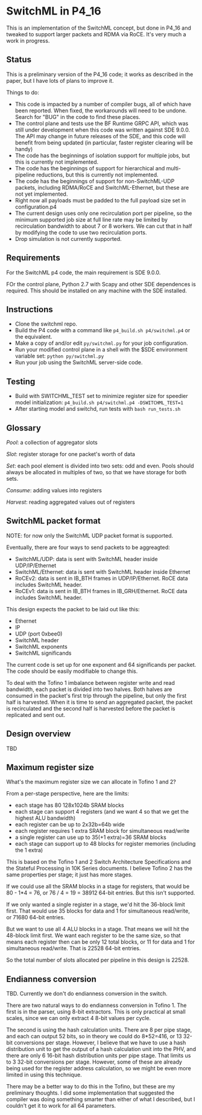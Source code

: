 SwitchML in P4_16
=================

This is an implementation of the SwitchML concept, but done in P4_16
and tweaked to support larger packets and RDMA via RoCE. It's very
much a work in progress.


Status
------

This is a preliminary version of the P4_16 code; it works as described
in the paper, but I have lots of plans to improve it.

Things to do:
* This code is impacted by a number of compiler bugs, all of which
  have been reported. When fixed, the workarounds will need to be
  undone. Search for "BUG" in the code to find these places.
* The control plane and tests use the BF Runtime GRPC API, which was
  still under development when this code was written against SDE
  9.0.0. The API may change in future releases of the SDE, and this
  code will benefit from being updated (in particular, faster register
  clearing will be handy)
* The code has the beginnings of isolation support for multiple jobs,
  but this is currently not implemented.
* The code has the beginnings of support for hierarchical and
  multi-pipeline reductions, but this is currently not implemented.
* The code has the beginnings of support for non-SwitchML-UDP packets,
  including RDMA/RoCE and SwitchML-Ethernet, but these are not yet
  implemented.
* Right now all payloads must be padded to the full payload size set
  in configuration.p4
* The current design uses only one recirculation port per pipeline, so
  the minimum supported job size at full line rate may be limited by
  recirculation bandwidth to about 7 or 8 workers. We can cut that in
  half by modifying the code to use two recirculation ports.
* Drop simulation is not currently supported.


Requirements
------------

For the SwitchML p4 code, the main requirement is SDE 9.0.0.

FOr the control plane, Python 2.7 with Scapy and other SDE dependences
is required. This should be installed on any machine with the SDE
installed. 


Instructions
------------

* Clone the switchml repo.
* Build the P4 code with a command like ```p4_build.sh p4/switchml.p4``` or the equivalent.
* Make a copy of and/or edit ```py/switchml.py``` for your job configuration.
* Run your modified control plane in a shell with the $SDE environment variable set: ```python py/switchml.py```
* Run your job using the SwitchML server-side code.

Testing
-------

* Build with SWITCHML_TEST set to minimize register size for speedier
  model initialization:
  ```p4_build.sh p4/switchml.p4 -DSWITCHML_TEST=1```
* After starting model and switchd, run tests with ```bash run_tests.sh```

Glossary
--------

*Pool*: a collection of aggregator slots

*Slot*: register storage for one packet's worth of data

*Set*: each pool element is divided into two sets: odd and even. Pools should
always be allocated in multiples of two, so that we have storage for
both sets.

*Consume*: adding values into registers

*Harvest*: reading aggregated values out of registers


SwitchML packet format
----------------------

NOTE: for now only the SwitchML UDP packet format is supported.
 
Eventually, there are four ways to send packets to be aggreagted:
* SwitchML/UDP: data is sent with SwitchML header inside UDP/IP/Ethernet
* SwitchML/Ethernet: data is sent with SwitchML header inside Ethernet
* RoCEv2: data is sent in IB_BTH frames in UDP/IP/Ethernet. RoCE data includes SwitchML header.
* RoCEv1: data is sent in IB_BTH frames in IB_GRH/Ethernet. RoCE data includes SwitchML header.


This design expects the packet to be laid out like this:
* Ethernet
* IP
* UDP (port 0xbee0)
* SwitchML header
* SwitchML exponents
* SwitchML significands

The current code is set up for one exponent and 64 significands per
packet. The code should be easily modifiable to change this.

To deal with the Tofino 1 imbalance between register write and read
bandwidth, each packet is divided into two halves. Both halves are
consumed in the packet's first trip through the pipeline, but only the
first half is harvested. When it is time to send an aggregated packet,
the packet is recirculated and the second half is harvested before the
packet is replicated and sent out.


Design overview
---------------

TBD

Maximum register size
---------------------

What's the maximum register size we can allocate in Tofino 1 and 2?

From a per-stage perspective, here are the limits:
* each stage has 80 128x1024b SRAM blocks
* each stage can support 4 registers (and we want 4 so that we get the
  highest ALU bandwidth)
* each register can be up to 2x32b=64b wide
* each register requires 1 extra SRAM block for simultaneous read/write
* a single register can use up to 35(+1 extra)=36 SRAM blocks
* each stage can support up to 48 blocks for register memories (including the 1 extra)

This is based on the Tofino 1 and 2 Switch Architecture Specifications
and the Stateful Processing in 10K Series documents. I believe Tofino
2 has the same properties per stage; it just has more stages.

If we could use all the SRAM blocks in a stage for registers, that
would be 80 - 1*4 = 76, or 76 / 4 = 19 = 38912 64-bit entries. But
this isn't supported.

If we only wanted a single register in a stage, we'd hit the 36-block
limit first. That would use 35 blocks for data and 1 for simultaneous
read/write, or 71680 64-bit entries.

But we want to use all 4 ALU blocks in a stage. That means we will hit
the 48-block limit first. We want each register to be the same size,
so that means each register then can be only 12 total blocks, or 11
for data and 1 for simultaneous read/write. That is 22528 64-bit
entries.

So the total number of slots allocated per pipeline in this design is
22528.

Endianness conversion
---------------------

TBD. Currently we don't do endianness conversion in the switch.

There are two natural ways to do endianness conversion in
Tofino 1. The first is in the parser, using 8-bit extractors. This is
only practical at small scales, since we can only extract 4 8-bit
values per cycle.

The second is using the hash calculation units. There are 8 per pipe
stage, and each can output 52 bits, so in theory we could do 8*52=416,
or 13 32-bit conversions per stage. However, I believe that we have to
use a hash distribution unit to get the output of a hash calculation
unit into the PHV, and there are only 6 16-bit hash distribution units
per pipe stage. That limits us to 3 32-bit conversions per
stage. However, some of these are already being used for the register
address calculation, so we might be even more limited in using this
technique.

There may be a better way to do this in the Tofino, but these are my
preliminary thoughts. I did some implementation that suggested the
compiler was doing something smarter than either of what I described,
but I couldn't get it to work for all 64 parameters.

